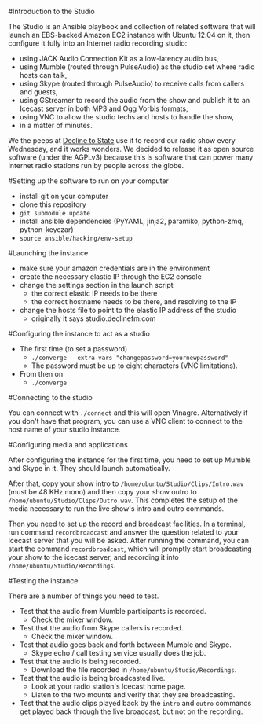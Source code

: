 #Introduction to the Studio

The Studio is an Ansible playbook and collection of related software that will
launch an EBS-backed Amazon EC2 instance with Ubuntu 12.04 on it, then
configure it fully into an Internet radio recording studio:

* using JACK Audio Connection Kit as a low-latency audio bus,
* using Mumble (routed through PulseAudio) as the studio set where radio hosts can talk,
* using Skype (routed through PulseAudio) to receive calls from callers and guests,
* using GStreamer to record the audio from the show and publish it to an Icecast server in both MP3 and Ogg Vorbis formats,
* using VNC to allow the studio techs and hosts to handle the show,
* in a matter of minutes.

We the peeps at [Decline to State](http://declinefm.com) use it to record our
radio show every Wednesday, and it works wonders.  We decided to release it
as open source software (under the AGPLv3) because this is software that can
power many Internet radio stations run by people across the globe.

#Setting up the software to run on your computer

* install git on your computer
* clone this repository
* `git submodule update`
* install ansible dependencies (PyYAML, jinja2, paramiko, python-zmq, python-keyczar)
* `source ansible/hacking/env-setup`

#Launching the instance

* make sure your amazon credentials are in the environment
* create the necessary elastic IP through the EC2 console
* change the settings section in the launch script
  * the correct elastic IP needs to be there
  * the correct hostname needs to be there, and resolving to the IP
* change the hosts file to point to the elastic IP address of the studio
  * originally it says studio.declinefm.com

#Configuring the instance to act as a studio

* The first time (to set a password)
  * `./converge --extra-vars "changepassword=yournewpassword"`
  * The password must be up to eight characters (VNC limitations).
* From then on
  * `./converge`

#Connecting to the studio

You can connect with `./connect` and this will open Vinagre.  Alternatively
if you don't have that program, you can use a VNC client to connect to
the host name of your studio instance.

#Configuring media and applications

After configuring the instance for the first time, you need to set up Mumble
and Skype in it.  They should launch automatically.

After that, copy your show intro to `/home/ubuntu/Studio/Clips/Intro.wav`
(must be 48 KHz mono) and then copy your show outro to
`/home/ubuntu/Studio/Clips/Outro.wav`.  This completes the setup of the
media necessary to run the live show's intro and outro commands.

Then you need to set up the record and broadcast facilities.  In a terminal,
run command `recordbroadcast` and answer the question related to your Icecast
server that you will be asked.  After running the command, you can start the
command `recordbroadcast`, which will promptly start broadcasting your show
to the icecast server, and recording it into `/home/ubuntu/Studio/Recordings`.

#Testing the instance

There are a number of things you need to test.

* Test that the audio from Mumble participants is recorded.
  * Check the mixer window.
* Test that the audio from Skype callers is recorded.
  * Check the mixer window.
* Test that audio goes back and forth between Mumble and Skype.
  * Skype echo / call testing service usually does the job.
* Test that the audio is being recorded.
  * Download the file recorded in `/home/ubuntu/Studio/Recordings`.
* Test that the audio is being broadcasted live.
  * Look at your radio station's Icecast home page.
  * Listen to the two mounts and verify that they are broadcasting.
* Test that the audio clips played back by the `intro` and `outro` commands get played back through the live broadcast, but not on the recording.
